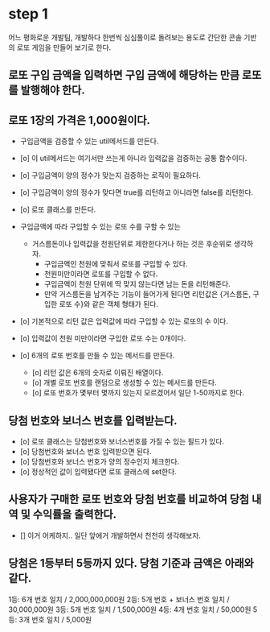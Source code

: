 # step 1

어느 평화로운 개발팀,
개발하다 한번씩 심심풀이로 돌려보는 용도로 간단한 콘솔 기반의 로또 게임을 만들어 보기로 한다.

## 로또 구입 금액을 입력하면 구입 금액에 해당하는 만큼 로또를 발행해야 한다.

## 로또 1장의 가격은 1,000원이다.

- 구입금액을 검증할 수 있는 util메서드를 만든다.
- [o] 이 util메서드는 여기서만 쓰는게 아니라 입력값을 검증하는 공통 함수이다.
- [o] 구입금액이 양의 정수가 맞는지 검증하는 로직이 필요하다.
- [o] 구입금액이 양의 정수가 맞다면 true를 리턴하고 아니라면 false를 리턴한다.

- [o] 로또 클래스를 만든다.
- 구입금액에 따라 구입할 수 있는 로또 수를 구할 수 있는
  - 거스름돈이나 입력값을 천원단위로 제한한다거나 하는 것은 후순위로 생각하자.
    - 구입금액인 천원에 맞춰서 로또를 구입할 수 있다.
    - 천원미만이라면 로또를 구입할 수 없다.
    - 구입금액이 천원 단위에 딱 맞지 않는다면 남는 돈을 리턴해준다.
    - 만약 거스름돈을 남겨주는 기능이 들어가게 된다면 리턴값은 {거스름돈, 구입한 로또 수}와 같은 객체 형태가 된다.
- [o] 기본적으로 리턴 값은 입력값에 따라 구입할 수 있는 로또의 수 이다.
- [o] 입력값이 천원 미만이라면 구입한 로또 수는 0개이다.
- [o] 6개의 로또 번호를 만들 수 있는 메서드를 만든다.
  - [o] 리턴 값은 6개의 숫자로 이뤄진 배열이다.
  - [o] 개별 로또 번호를 랜덤으로 생성할 수 있는 메서드를 만든다.
  - [o] 로또 번호가 몇부터 몇까지 있는지 모르겠어서 일단 1-50까지로 한다.
  <!--
  - 막상 해보니 이런거 필요 없이 처리하는게 맞는듯
  - [] 구입한 로또 수 만큼 로또 번호 배열을 만드는 메서드를 만든다.
  - [] 로또 번호 배열을 이중배열이다.
  - [o] 로또 번호 배열 로똘 클래스가 가질 수 있게 클래스에 필드를 추가한다.
  - [] 로또 번호 배열을 만드는 메서드는 로또배열 필드에 값을 set해주는 역할까지 한다.
  - [] 로또 배열을 콘솔로 찍어주는 메서드도 필요하다. -->

## 당첨 번호와 보너스 번호를 입력받는다.

- [o] 로또 클래스는 당첨번호와 보너스번호를 가질 수 있는 필드가 있다.
- [o] 당첨번호와 보너스 번호 입력받으면 된다.
- [o] 당첨번호와 보너스 번호가 양의 정수인지 체크한다.
- [o] 정상적인 값이 입력됐다면 로또 클래스에 set한다.

## 사용자가 구매한 로또 번호와 당첨 번호를 비교하여 당첨 내역 및 수익률을 출력한다.

- [] 이거 어케하지.. 일단 앞에거 개발하면서 천천히 생각해보자.

## 당첨은 1등부터 5등까지 있다. 당첨 기준과 금액은 아래와 같다.

1등: 6개 번호 일치 / 2,000,000,000원
2등: 5개 번호 + 보너스 번호 일치 / 30,000,000원
3등: 5개 번호 일치 / 1,500,000원
4등: 4개 번호 일치 / 50,000원
5등: 3개 번호 일치 / 5,000원
